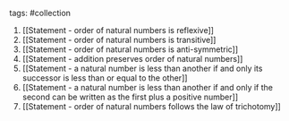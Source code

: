 tags: #collection

1. [[Statement - order of natural numbers is reflexive]]
2.  [[Statement - order of natural numbers is transitive]]
3. [[Statement - order of natural numbers is anti-symmetric]]
4. [[Statement - addition preserves order of natural numbers]]
5. [[Statement - a natural number is less than another if and only its successor is less than or equal to the other]]
6. [[Statement - a natural number is less than another if and only if the second can be written as the first plus a positive number]]
7. [[Statement - order of natural numbers follows the law of trichotomy]]